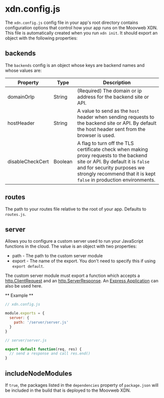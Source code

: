 # xdn.config.js

The `xdn.config.js` config file in your app's root directory contains configuration options that control how your app runs on the Moovweb XDN. This file is automatically created when you run `xdn init`. It should export an object with the following properties:

## backends

The `backends` config is an object whose keys are backend names and whose values are:

| Property | Type | Description |
| -------- | ---- | ----------- |
| domainOrIp | String | (Required) The domain or ip address for the backend site or API. |
| hostHeader | String | A value to send as the `host` header when sending requests to the backend site or API.  By default the host header sent from the browser is used. |
| disableCheckCert | Boolean | A flag to turn off the TLS certificate check when making proxy requests to the backend site or API.  By default it is `false` and for security purposes we strongly recommend that it is kept `false` in production environments. |

## routes

The path to your routes file relative to the root of your app.  Defaults to `routes.js`.

## server

Allows you to configure a custom server used to run your JavaScript functions in the cloud. The value is an object with two properties:

* path - The path to the custom server module 
* export - The name of the export. You don't need to specify this if using `export default`.

The custom server module must export a function which accepts a [http.ClientRequest](https://nodejs.org/api/http.html#http_class_http_clientrequest) and an [http.ServerResponse](https://nodejs.org/api/http.html#http_class_http_serverresponse). An [Express Application](https://expressjs.com/en/4x/api.html#app) can also be used here.

** Example **

```js
// xdn.config.js

module.exports = {
  server: {
    path: '/server/server.js'
  }
}
```

```js
// server/server.js

export default function(req, res) {
  // send a response and call res.end()
}
```

## includeNodeModules

If `true`, the packages listed in the `dependencies` property of `package.json` will be included in the build that is deployed to the Moovweb XDN. 

